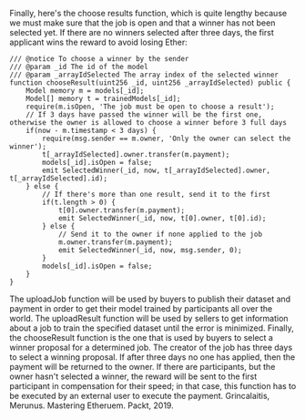 
Finally, here's the choose results function, which is quite lengthy because we must make sure that the job is open and that a winner has not been selected yet. If there are no winners selected after three days, the first applicant wins the reward to avoid losing Ether:

```
/// @notice To choose a winner by the sender
/// @param _id The id of the model
/// @param _arrayIdSelected The array index of the selected winner
function chooseResult(uint256 _id, uint256 _arrayIdSelected) public {
    Model memory m = models[_id];
    Model[] memory t = trainedModels[_id];
    require(m.isOpen, 'The job must be open to choose a result');
    // If 3 days have passed the winner will be the first one, otherwise the owner is allowed to choose a winner before 3 full days
    if(now - m.timestamp < 3 days) {
        require(msg.sender == m.owner, 'Only the owner can select the winner');
        t[_arrayIdSelected].owner.transfer(m.payment);
        models[_id].isOpen = false;
        emit SelectedWinner(_id, now, t[_arrayIdSelected].owner, t[_arrayIdSelected].id);
    } else {
        // If there's more than one result, send it to the first
        if(t.length > 0) {
            t[0].owner.transfer(m.payment);
            emit SelectedWinner(_id, now, t[0].owner, t[0].id);
        } else {
            // Send it to the owner if none applied to the job
            m.owner.transfer(m.payment);
            emit SelectedWinner(_id, now, msg.sender, 0);
        }
        models[_id].isOpen = false;
    }
}
```

The uploadJob function will be used by buyers to publish their dataset and payment in order to get their model trained by participants all over the world. The uploadResult function will be used by sellers to get information about a job to train the specified dataset until the error is minimized. Finally, the chooseResult function is the one that is used by buyers to select a winner proposal for a determined job. The creator of the job has three days to select a winning proposal. If after three days no one has applied, then the payment will be returned to the owner. If there are participants, but the owner hasn't selected a winner, the reward will be sent to the first participant in compensation for their speed; in that case, this function has to be executed by an external user to execute the payment.
Grincalaitis, Merunus. Mastering Etheruem. Packt, 2019.
